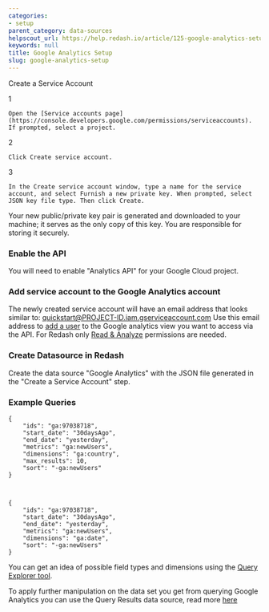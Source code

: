 ```yaml
---
categories:
- setup
parent_category: data-sources
helpscout_url: https://help.redash.io/article/125-google-analytics-setup
keywords: null
title: Google Analytics Setup
slug: google-analytics-setup
---
```

Create a Service Account

1

    Open the [Service accounts page](https://console.developers.google.com/permissions/serviceaccounts). If prompted, select a project. 
2

    Click Create service account. 
3

    In the Create service account window, type a name for the service account, and select Furnish a new private key. When prompted, select JSON key file type. Then click Create.

Your new public/private key pair is generated and downloaded to your machine;
it serves as the only copy of this key. You are responsible for storing it
securely.

### Enable the API

You will need to enable "Analytics API" for your Google Cloud project.

### Add service account to the Google Analytics account

The newly created service account will have an email address that looks
similar to: quickstart@PROJECT-ID.iam.gserviceaccount.com Use this email
address to  [add a user](https://support.google.com/analytics/answer/1009702)
to the Google analytics view you want to access via the API. For Redash only
[Read & Analyze](https://support.google.com/analytics/answer/2884495)
permissions are needed.

### Create Datasource in Redash

Create the data source "Google Analytics" with the JSON file generated in the
"Create a Service Account" step.

### Example Queries

    
    
    {
    	"ids": "ga:97038718",
    	"start_date": "30daysAgo",
    	"end_date": "yesterday",
    	"metrics": "ga:newUsers",
    	"dimensions": "ga:country",
    	"max_results": 10,
    	"sort": "-ga:newUsers"
    }
    
    
    
    {
    	"ids": "ga:97038718",
    	"start_date": "30daysAgo",
    	"end_date": "yesterday",
    	"metrics": "ga:newUsers",
    	"dimensions": "ga:date",
    	"sort": "-ga:newUsers"
    }
    

You can get an idea of possible field types and dimensions using the  [Query
Explorer tool](https://ga-dev-tools.appspot.com/query-explorer/).

To apply further manipulation on the data set you get from querying Google
Analytics you can use the Query Results data source, read more
[here](https://redash.io/help/queries/using-datasets-as-data-sources.html)


